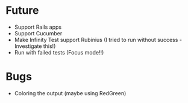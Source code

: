 Future
======

- Support Rails apps
- Support Cucumber
- Make Infinity Test support Rubinius (I tried to run without success - Investigate this!)
- Run with failed tests (Focus mode!!)

Bugs
====

- Coloring the output (maybe using RedGreen)
